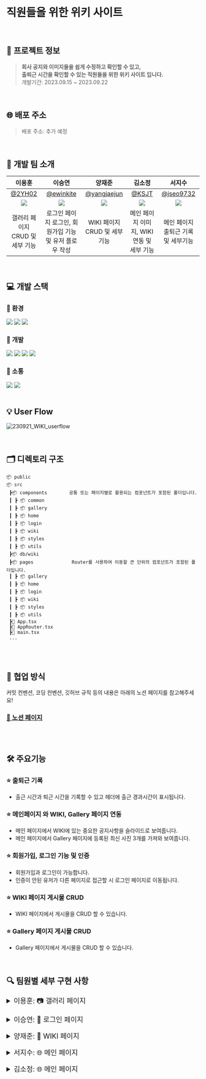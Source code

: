 # 직원들을 위한 위키 사이트

<br>

## 💁 프로젝트 정보

> **회사 공지와 이미지들을 쉽게 수정하고 확인할 수 있고, <br>
> 출퇴근 시간을 확인할 수 있는 직원들을 위한 위키 사이트 입니다.** <br>
> 개발기간: 2023.09.15 ~ 2023.09.22
> <br>

<br>

## 🌐 배포 주소

> 배포 주소: 추가 예정
> <br>

<br>

## 🚖 개발 팀 소개

|                           이용훈                           |                           이승연                           |                          양재준                           |                           김소정                           |                          서지수                           |
| :--------------------------------------------------------: | :--------------------------------------------------------: | :-------------------------------------------------------: | :--------------------------------------------------------: | :-------------------------------------------------------: |
|             [@2YH02](https://github.com/2YH02)             |          [@ewinkite](https://github.com/ewinkite)          |       [@yangjaejun](https://github.com/yangjaejun)        |              [@KSJT](https://github.com/KSJT)              |         [@jseo9732](https://github.com/jseo9732)          |
| ![](https://avatars.githubusercontent.com/u/125336070?v=4) | ![](https://avatars.githubusercontent.com/u/139189610?v=4) | ![](https://avatars.githubusercontent.com/u/79828541?v=4) | ![](https://avatars.githubusercontent.com/u/118329943?v=4) | ![](https://avatars.githubusercontent.com/u/79249376?v=4) |
|              갤러리 페이지 CRUD 및 세부 기능               |  로그인 페이지 로그인, 회원가입 기능 및 유저 플로우 작성   |               WIKI 페이지 CRUD 및 세부 기능               |         메인 페이지 이미지, WIKI 연동 및 세부 기능         |            메인 페이지 출퇴근 기록 및 세부기능            |

<br>

## 💻 개발 스택

### 🌙 환경

<img src="https://img.shields.io/badge/visualstudiocode-007ACC?style=for-the-badge&logo=visualstudiocode&logoColor=white"> <img src="https://img.shields.io/badge/git-F05032?style=for-the-badge&logo=git&logoColor=white"> <img src="https://img.shields.io/badge/github-181717?style=for-the-badge&logo=github&logoColor=white">

### 🌙 개발

<img src="https://img.shields.io/badge/REACT-61DAFB?style=for-the-badge&logo=react&logoColor=black"> <img src="https://img.shields.io/badge/firebase-FFCA28?style=for-the-badge&logo=firebase&logoColor=black"> <img src="https://img.shields.io/badge/vite-646CFF?style=for-the-badge&logo=vite&logoColor=white"> <img src="https://img.shields.io/badge/typescript-3178C6?style=for-the-badge&logo=typescript&logoColor=white">

### 🌙 소통

<img src="https://img.shields.io/badge/slack-4A154B?style=for-the-badge&logo=slack&logoColor=white"> <img src="https://img.shields.io/badge/notion-000000?style=for-the-badge&logo=notion&logoColor=white">
<br>
<br>

## 💡 User Flow
![230921_WIKI_userflow](https://github.com/toy-1/wiki/assets/139189610/c02df72b-32d0-4865-ab16-e7fd9a200576)

<br>

## 🗂 디렉토리 구조

```
📦 public
📦 src                             
 ┣📦 components        공통 또는 페이지별로 활용되는 컴포넌트가 포함된 폴더입니다.
 ┃ ┣ 📦 common
 ┃ ┣ 📦 gallery
 ┃ ┣ 📦 home
 ┃ ┣ 📦 login
 ┃ ┣ 📦 wiki
 ┃ ┣ 📦 styles
 ┃ ┣ 📦 utils
 ┣📦 db/wiki                             
 ┣📦 pages              Router를 사용하여 이동할 큰 단위의 컴포넌트가 포함된 폴더입니다.  
 ┃ ┣ 📦 gallery
 ┃ ┣ 📦 home
 ┃ ┣ 📦 login
 ┃ ┣ 📦 wiki
 ┃ ┣ 📦 styles
 ┃ ┣ 📦 utils
 ┣📜 App.tsx
 ┣📜 AppRouter.tsx
 ┣📜 main.tsx
 ...
```

<br/>
<br/>

## 🤝 협업 방식
커밋 컨벤션, 코딩 컨벤션, 깃허브 규칙 등의 내용은 아래의 노션 페이지를 참고해주세요! </br>
 
 ### [🔗 노션 페이지](https://www.notion.so/2a7d2563e69f48ae93f71c4f4e382e45?pvs=4) </br>

<br/>
<br/>


## 🛠️ 주요기능

### ⭐ 출퇴근 기록

- 출근 시간과 퇴근 시간을 기록할 수 있고 헤더에 출근 경과시간이 표시됩니다.

### ⭐ 메인페이지 와 WIKI, Gallery 페이지 연동

- 메인 페이지에서 WIKI에 있는 중요한 공지사항을 슬라이드로 보여줍니다.
- 메인 페이지에서 Gallery 페이지에 등록된 최신 사진 3개를 가져와 보여줍니다.

### ⭐ 회원가입, 로그인 기능 및 인증

- 회원가입과 로그인이 가능합니다.
- 인증이 안된 유저가 다른 페이지로 접근할 시 로그인 페이지로 이동됩니다.

### ⭐ WIKI 페이지 게시물 CRUD

- WIKI 페이지에서 게시물을 CRUD 할 수 있습니다.

### ⭐ Gallery 페이지 게시물 CRUD

- Gallery 페이지에서 게시물을 CRUD 할 수 있습니다.
  <br>

  <br>


## 🔍 팀원별 세부 구현 사항

<details>
<summary style="font-size: 18px">이용훈: 📷 갤러리 페이지</summary>
<div markdown="1">

### 1. 카테고리 추가

#### 앨범 상위 카테고리 추가

![카테고리등록](https://github.com/toy-1/wiki/assets/125336070/41b35c67-9a33-42c8-8acd-368f4671acad)

```
💡 카테고리 편집에서 원하는 앨범 카테고리를 만들 수 있습니다.
카테고리를 생성하면 파이어베이스 데이터베이스에 생성 날짜와 고유한 ID 값을 가지고 저장이 됩니다.
```

### 2. 앨범 추가

#### 이미지들을 저장할 앨범 카테고리(폴더) 생성

![앨범등록](https://github.com/toy-1/wiki/assets/125336070/6efde1b1-d80a-4280-a531-b248e9eaa4da)

```
💡 카테고리 편집에서 원하는 앨범을 만들 수 있습니다. 앨범을 생성하면
파이어베이스 데이터베이스에 생성 날짜, 상위 카테고리 ID, ID 값을 가지고 저장이 됩니다.
```

### 3. 이미지 추가

#### 앨범 폴더 내부에 이미지 추가

![이미지등록](https://github.com/toy-1/wiki/assets/125336070/c82f42d6-f986-4eed-8221-1329e90f7e7e)

```
💡 원하는 앨범 카테고리에 원하는 이미지를 추가합니다.
추가 시 파이어베이스 스토리지에 해당 앨범의 ID 값을 이름으로 하는 폴더에 저장됩니다.
```

### 4. 이미지 삭제

#### 앨범 폴더 내부에 이미지 삭제

![이미지삭제](https://github.com/toy-1/wiki/assets/125336070/c3689b49-465e-4c0f-ae3e-3eaff2dca87e)

```
💡 앨범에 있는 이미지를 삭제합니다.
삭제 시 파이어베이스 스토리지에 저장 돼 있던 해당 이미지가 삭제됩니다
```

### 5. 이미지 상세보기

#### 이미지 방향 전환 및 크기 조절

![이미지전환](https://github.com/toy-1/wiki/assets/125336070/fefe12c3-2b97-43c1-8bf1-8107dc115d77)

```
💡 이미지 클릭 시 상세보기가 가능하고 버튼 클릭과 화살표 키보드로 다음 이미지로의 방향 전환이 가능합니다.
또한 이미지 크기 조절이 가능하도록 기능을 추가하였습니다.
```

</div>
</details>

<br>

<details>
<summary style="font-size: 18px">이승연: 🔑 로그인 페이지</summary>
<div markdown="1">

### 1. 접근 제한 라우팅

#### 로그인 여부에 따른 제한 접근 라우팅

![1라우팅](https://github.com/toy-1/wiki/assets/139189610/1c80fc0a-44f7-415f-8dab-a77803aa2f5f)


```
💡 해당 홈페이지는 사내 사이트로, 로그인 정보가 없는 경우 login페이지로 이동합니다.
로그아웃하지 않았다면 탭 종료 후 재접속하여도 로그인 상태를 유지합니다.
```

### 2. 회원 가입

#### 회원 가입

![2회원가입성공](https://github.com/toy-1/wiki/assets/139189610/1e90a153-3c2a-495d-9d10-d17f12e0a4a3)


```
💡 회원 가입 버튼 클릭시 회원 가입이 가능한 다이얼로그가 노출됩니다.
ID와 PW 값을 입력후 가입하기 버튼을 클릭시 User로 저장되며 해당 계정으로 사이트 로그인이 가능합니다.
```

#### 회원가입 유효성 검사

![5회원가입유효성검사](https://github.com/toy-1/wiki/assets/139189610/53ef774c-dda4-4433-ab7e-bd6cfc9cda8f)

```
💡 프로세스에 따라 회원가입 유효성 검사 후 얼럿을 노출합니다. 
정상적으로 입력이 완료되었다면 로그인 페이지로 진입합니다.
```

### 3. 로그인

#### 로그인

![3로그인성공](https://github.com/toy-1/wiki/assets/139189610/202a3736-b97d-4bf4-b656-90698c55380a)


```
💡 회원가입한 계정의 ID와 PW 값을 입력후 들어가기 버튼을 클릭하여 사이트 로그인이 가능합니다.
```

#### 로그인 유효성 검사

![6로그인유효성검사](https://github.com/toy-1/wiki/assets/139189610/b29d9537-f53e-439d-bf0d-53dc460ba08e)

```
💡 프로세스에 따라 로그인 유효성 검사 후 얼럿을 노출합니다. 
정상적으로 입력이 완료되었다면 메인 페이지로 진입합니다.
```

### 4. 로그인 정보 전달 

#### 로그인한 유저 정보 전달

![4인증정보내려주기](https://github.com/toy-1/wiki/assets/139189610/e9944d13-203d-469f-9f73-908cf05ef495)

```
💡 현재 사이트 로그인 중인 User 정보를 전달합니다.
이를 통해 Header와 WIKI페이지의 등록/수정/삭제 등의 기능 구현을 지원합니다.
```


</div>
</details>

<br>

<details>
<summary style="font-size: 18px">양재준: 📂 WIKI 페이지</summary>
<div markdown="1">

</div>
</details>

<br>

<details>
<summary style="font-size: 18px">서지수: 🌐 메인 페이지</summary>
<div markdown="1">

</div>
</details>

<br>

<details>
<summary style="font-size: 18px">김소정: 🌐 메인 페이지</summary>
<div markdown="1">

### 1. 메인 캐러셀 

#### 홈 화면 공지사항을 보여주는 캐러셀 구현

![carousel](https://github.com/toy-1/wiki/assets/118329943/801f4dc3-3bf8-4e74-8740-e6431a318383)

```
💡 캐러셀이 3초마다 다음 슬라이드를 보여줍니다.
```

![carouseljumping](https://github.com/toy-1/wiki/assets/118329943/dcc4d9f4-9c61-496d-9a00-305466fdbdf3)

```
💡 하단의 버튼을 클릭하면 해당 인덱스의 슬라이드로 캐러셀이 점프합니다.
```

![carouselreacting](https://github.com/toy-1/wiki/assets/118329943/2b35b51e-4f16-4809-95c5-47b6cd89d489)

```
💡 윈도우가 resize할 때마다 캐러셀의 width가 변화합니다.
```

### 2. 홈 화면 갤러리 미리보기 구현

![gallerypreview](https://github.com/toy-1/wiki/assets/118329943/5bbeefbd-950e-45bd-88fe-2c3e6feedd83)


```
💡 갤러리에 최근 업데이트 된 사진을 3개까지 미리 보여줍니다.
클릭하면 갤러리 페이지로 이동합니다. 최초 로딩 시에는 스켈레톤 애니메이션이 보입니다. 
```


</div>
</details>

<br>


